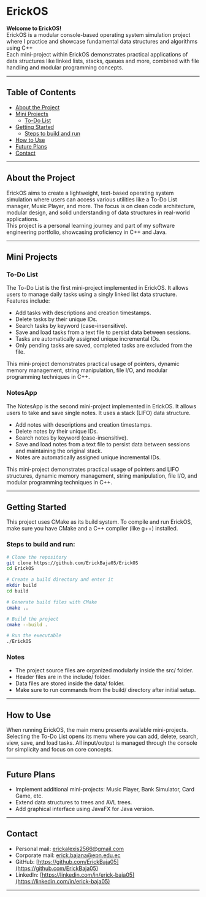 # ErickOS

**Welcome to ErickOS!**  
ErickOS is a modular console-based operating system simulation project where I practice and showcase fundamental data structures and algorithms using C++  
Each mini-project within ErickOS demonstrates practical applications of data structures like linked lists, stacks, queues and more, combined with file handling and modular programming concepts.  

---

## Table of Contents

- [About the Project](#about-the-project)  
- [Mini Projects](#mini-projects)  
  - [To-Do List](#to-do-list)  
- [Getting Started](#getting-started)
  - [Steps to build and run](#steps-to-build-and-run)   
- [How to Use](#how-to-use)  
- [Future Plans](#future-plans)  
- [Contact](#contact)  

---

## About the Project

ErickOS aims to create a lightweight, text-based operating system simulation where users can access various utilities like a To-Do List manager, Music Player, and more. The focus is on clean code architecture, modular design, and solid understanding of data structures in real-world applications.  
This project is a personal learning journey and part of my software engineering portfolio, showcasing proficiency in C++ and Java.

---

## Mini Projects

### To-Do List

The To-Do List is the first mini-project implemented in ErickOS. It allows users to manage daily tasks using a singly linked list data structure. Features include:

- Add tasks with descriptions and creation timestamps.  
- Delete tasks by their unique IDs.  
- Search tasks by keyword (case-insensitive).  
- Save and load tasks from a text file to persist data between sessions.  
- Tasks are automatically assigned unique incremental IDs.  
- Only pending tasks are saved, completed tasks are excluded from the file.  

This mini-project demonstrates practical usage of pointers, dynamic memory management, string manipulation, file I/O, and modular programming techniques in C++.

### NotesApp

The NotesApp is the second mini-project implemented in ErickOS. It allows users to take and save single notes. It uses a stack (LIFO) data structure.

- Add notes with descriptions and creation timestamps.  
- Delete notes by their unique IDs.  
- Search notes by keyword (case-insensitive).  
- Save and load notes from a text file to persist data between sessions and maintaining the original stack.
- Notes are automatically assigned unique incremental IDs.  

This mini-project demonstrates practical usage of pointers and LIFO structures, dynamic memory management, string manipulation, file I/O, and modular programming techniques in C++.


---

## Getting Started

This project uses CMake as its build system. To compile and run ErickOS, make sure you have CMake and a C++ compiler (like g++) installed.

### Steps to build and run:

```bash
# Clone the repository
git clone https://github.com/ErickBaja05/ErickOS
cd ErickOS

# Create a build directory and enter it
mkdir build
cd build

# Generate build files with CMake
cmake ..

# Build the project
cmake --build .

# Run the executable
./ErickOS
```
### Notes
-  The project source files are organized modularly inside the src/ folder.
- Header files are in the include/ folder.
- Data files are stored inside the data/ folder.
- Make sure to run commands from the build/ directory after initial setup.


---

## How to Use

When running ErickOS, the main menu presents available mini-projects. Selecting the To-Do List opens its menu where you can add, delete, search, view, save, and load tasks. 
All input/output is managed through the console for simplicity and focus on core concepts.

---


## Future Plans
- Implement additional mini-projects: Music Player, Bank Simulator, Card Game, etc.  
- Extend data structures to trees and AVL trees.
- Add graphical interface using JavaFX for Java version.

---


## Contact
- Personal mail: [erickalexis2566@gmail.com](mailto:erickalexis2566@gmail.com)  
- Corporate mail: [erick.bajana@epn.edu.ec](mailto:erick.bajana@epn.edu.ec)  
- GitHub: [https://github.com/ErickBaja05](https://github.com/ErickBaja05)  
- LinkedIn: [https://linkedin.com/in/erick-baja05](https://linkedin.com/in/erick-baja05)  


---
